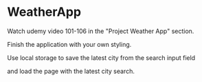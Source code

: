 # WeatherApp

Watch udemy video 101-106 in the "Project Weather App" section.

Finish the application with your own styling.

Use local storage to save the latest city from the search input field

and load the page with the latest city search.
